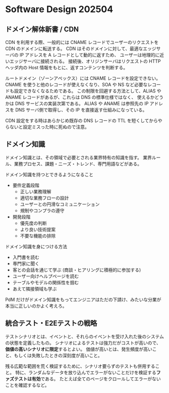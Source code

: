 # Software Design 202504

## ドメイン解体新書 / CDN

CDN を利用する際、一般的には CNAME レコードでユーザーのリクエストを CDN のドメインに転送する。
CDN はそのドメインに対して、最適なエッジサーバの IP アドレスを A レコードとして動的に返すため、
ユーザーは地理的に近いエッジサーバに接続される。
接続後、オリジンサーバはリクエストの HTTP ヘッダ内の Host 情報をもとに、返すコンテンツを判断する。

ルートドメイン（ゾーンアペックス）には CNAME レコードを設定できない。
CNAME を使うと他のレコードが使えなくなり、SOA や NS など必要なレコードも設定できなくなるためである。
この制限を回避する方法として、ALIAS や ANAME レコードがあるが、これらは DNS の標準仕様ではなく、
使えるかどうかは DNS サービスの実装次第である。
ALIAS や ANAME は参照先の IP アドレスを DNS サーバ側で取得し、その IP を直接返す仕組みになっている。

CDN 設定をする時はあらかじめ既存の DNS レコードの TTL を短くしてからやらないと設定ミスった時に死ぬので注意。

## ドメイン知識

ドメイン知識とは、その領域で必要とされる業界特有の知識を指す。
業界ルール、業務プロセス、課題・ニーズ・トレンド、専門用語などがある。

ドメイン知識を持つとできるようになること

- 要件定義段階
  - 正しい業務理解
  - 適切な業務フローの設計
  - ユーザーとの円滑なコミュニケーション
  - 規制やコンプラの遵守
- 開発段階
  - 優先度の判断
  - より良い技術提案
  - 不要な機能の排除

ドメイン知識を身につける方法

- 入門書を読む
- 専門家に聞く
- 客との会話を通じて学ぶ (商談・ヒアリングに積極的に参加する)
- ユーザー向けヘルプページを読む
- テーブルやモデルの関係性を掴む
- あえて隣接領域も学ぶ

PdM だけがドメイン知識をもってエンジニアはただの下請け、みたいな分業が本当に正しいのかよく考えろ。

## 統合テスト・E2Eテストの戦略

テストシナリオとは、イベントと、それらのイベントを受け入れた後のシステムの状態を定義したもの。
シナリオによるテストは強力だがコストが高いので、**価値の高いシナリオに限定**するとよい。
価値が高いとは、発生頻度が高いこと、もしくは失敗したときの深刻度が高いこと。

残る広範な範囲を荒く検証するために、シナリオ要らずのテストも併用すること。
特に、ランダムなデータを放り込んでエラーがないことだけを検証する**ファズテストは有効**である。
たとえば全てのページをクロールしてエラーがないことを確認するなど。
